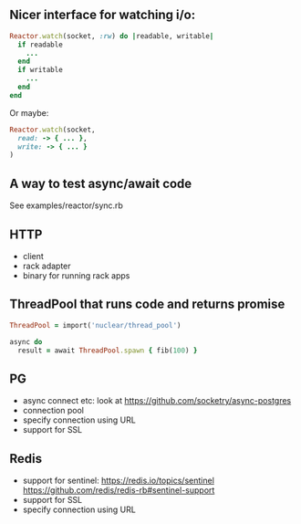 ## Nicer interface for watching i/o:

```ruby
Reactor.watch(socket, :rw) do |readable, writable|
  if readable
    ...
  end
  if writable
    ...
  end
end
```

Or maybe:

```ruby
Reactor.watch(socket,
  read: -> { ... },
  write: -> { ... }
)
```

## A way to test async/await code

See examples/reactor/sync.rb

## HTTP

- client
- rack adapter
- binary for running rack apps

## ThreadPool that runs code and returns promise

```ruby
ThreadPool = import('nuclear/thread_pool')

async do
  result = await ThreadPool.spawn { fib(100) }
```

## PG

- async connect etc: look at https://github.com/socketry/async-postgres
- connection pool
- specify connection using URL
- support for SSL

## Redis

- support for sentinel:
  https://redis.io/topics/sentinel
  https://github.com/redis/redis-rb#sentinel-support
- support for SSL
- specify connection using URL